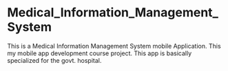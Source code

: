 # Medical_Information_Management_System
This is a Medical Information Management System mobile Application. This my mobile app development course project. 
This app is basically specialized for the govt. hospital.
